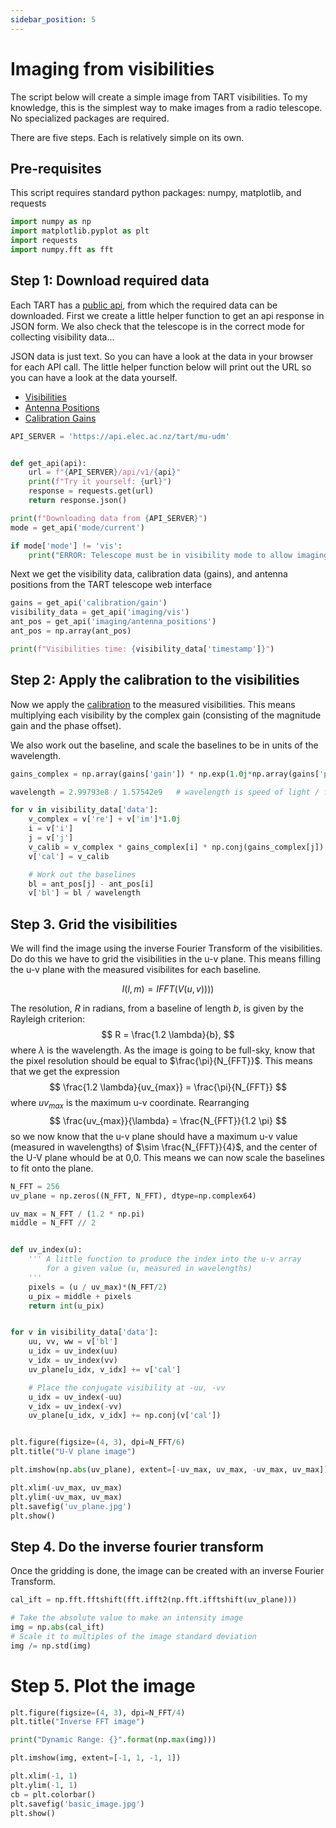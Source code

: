 ```yaml
---
sidebar_position: 5
---
```

# Imaging from visibilities

The script below will create a simple image from TART visibilities.  To my knowledge, this is the 
simplest way to make images from a radio telescope. No specialized packages are required.

There are five steps. Each is relatively simple on its own. 


## Pre-requisites

This script requires standard python packages: numpy, matplotlib, and requests
```python
import numpy as np
import matplotlib.pyplot as plt
import requests
import numpy.fft as fft
```

## Step 1: Download required data

Each TART has a [public api](/docs/basics/tart-api), from which the required data can be downloaded.
First we create a little helper function to get an api response in JSON form. We also check that the telescope
is in the correct mode for collecting visibility data...

JSON data is just text. So you can have a look at the data in your browser for each API call. The little helper function below
will print out the URL so you can have a look at the data yourself.

* [Visibilities](https://api.elec.ac.nz/tart/mu-udm/api/v1/imaging/vis)
* [Antenna Positions](https://api.elec.ac.nz/tart/mu-udm/api/v1/imaging/antenna_positions)
* [Calibration Gains](https://api.elec.ac.nz/tart/mu-udm/api/v1/calibration/gain)

```python
API_SERVER = 'https://api.elec.ac.nz/tart/mu-udm'


def get_api(api):
    url = f"{API_SERVER}/api/v1/{api}"
    print(f"Try it yourself: {url}")
    response = requests.get(url)
    return response.json()

print(f"Downloading data from {API_SERVER}")
mode = get_api('mode/current')

if mode['mode'] != 'vis':
    print("ERROR: Telescope must be in visibility mode to allow imaging. Set via the web API")

```

Next we get the visibility data, calibration data (gains), and antenna positions from the TART telescope web interface
```python
gains = get_api('calibration/gain')
visibility_data = get_api('imaging/vis')
ant_pos = get_api('imaging/antenna_positions')
ant_pos = np.array(ant_pos)

print(f"Visibilities time: {visibility_data['timestamp']}")
```

## Step 2: Apply the calibration to the visibilities

Now we apply the [calibration](/docs/advanced/calibration) to the measured visibilities. This means multiplying each visibility by the 
complex gain (consisting of the magnitude gain and the phase offset). 

We also work out the baseline, and scale the baselines to be in units of the wavelength. 
```python
gains_complex = np.array(gains['gain']) * np.exp(1.0j*np.array(gains['phase_offset']))

wavelength = 2.99793e8 / 1.57542e9   # wavelength is speed of light / frequency

for v in visibility_data['data']:
    v_complex = v['re'] + v['im']*1.0j
    i = v['i']
    j = v['j']
    v_calib = v_complex * gains_complex[i] * np.conj(gains_complex[j])
    v['cal'] = v_calib

    # Work out the baselines
    bl = ant_pos[j] - ant_pos[i]
    v['bl'] = bl / wavelength
```

## Step 3. Grid the visibilities

We will find the image using the inverse Fourier Transform of the visibilities. Do do this we have to grid the visibilities in the u-v plane.
This means filling the u-v plane with the measured visibilites for each baseline.

$$
    I(l,m) = IFFT(V(u,v))))
$$


The resolution, $R$ in radians, from a baseline of length $b$, is given by the Rayleigh criterion:
$$
R = \frac{1.2 \lambda}{b},
$$
where $\lambda$ is the wavelength. As the image is going to be full-sky, know that the pixel resolution should be equal to $\frac{\pi}{N_{FFT}}$. This means that we get the expression
$$
\frac{1.2 \lambda}{uv_{max}} = \frac{\pi}{N_{FFT}}
$$
where $uv_{max}$ is the maximum u-v coordinate. Rearranging
$$
\frac{uv_{max}}{\lambda} = \frac{N_{FFT}}{1.2 \pi} 
$$
so we now know that the u-v plane should have a maximum u-v value (measured in wavelengths) of $\sim \frac{N_{FFT}}{4}$, and the center of the U-V plane whould 
be at 0,0. This means we can now scale the baselines to fit onto the plane.
```python
N_FFT = 256
uv_plane = np.zeros((N_FFT, N_FFT), dtype=np.complex64)

uv_max = N_FFT / (1.2 * np.pi)
middle = N_FFT // 2


def uv_index(u):
    ''' A little function to produce the index into the u-v array
        for a given value (u, measured in wavelengths)
    '''
    pixels = (u / uv_max)*(N_FFT/2)
    u_pix = middle + pixels
    return int(u_pix)


for v in visibility_data['data']:
    uu, vv, ww = v['bl']
    u_idx = uv_index(uu)
    v_idx = uv_index(vv)
    uv_plane[u_idx, v_idx] += v['cal']

    # Place the conjugate visibility at -uu, -vv
    u_idx = uv_index(-uu)
    v_idx = uv_index(-vv)
    uv_plane[u_idx, v_idx] += np.conj(v['cal'])


plt.figure(figsize=(4, 3), dpi=N_FFT/6)
plt.title("U-V plane image")

plt.imshow(np.abs(uv_plane), extent=[-uv_max, uv_max, -uv_max, uv_max])

plt.xlim(-uv_max, uv_max)
plt.ylim(-uv_max, uv_max)
plt.savefig('uv_plane.jpg')
plt.show()
```

## Step 4. Do the inverse fourier transform

Once the gridding is done, the image can be created with an inverse Fourier Transform.
```python
cal_ift = np.fft.fftshift(fft.ifft2(np.fft.ifftshift(uv_plane)))

# Take the absolute value to make an intensity image
img = np.abs(cal_ift)
# Scale it to multiples of the image standard deviation
img /= np.std(img)
```

# Step 5. Plot the image

```python
plt.figure(figsize=(4, 3), dpi=N_FFT/4)
plt.title("Inverse FFT image")

print("Dynamic Range: {}".format(np.max(img)))

plt.imshow(img, extent=[-1, 1, -1, 1])

plt.xlim(-1, 1)
plt.ylim(-1, 1)
cb = plt.colorbar()
plt.savefig('basic_image.jpg')
plt.show()
```

